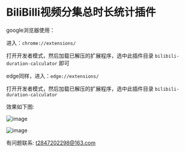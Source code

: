 # BiliBilli视频分集总时长统计插件

google浏览器使用：

进入：`chrome://extensions/`

打开开发者模式，然后加载已解压的扩展程序，选中此插件目录 `bilibili-duration-calculator` 即可

edge同样，进入：`edge://extensions/`

打开开发者模式，然后加载已解压的扩展程序，选中此插件目录 `bilibili-duration-calculator `

效果如下图:

![image](https://github.com/user-attachments/assets/283f9280-3fb9-447d-80ec-24bd9b94df0f)

![image](https://github.com/user-attachments/assets/32b07fc5-7caa-4796-a625-743d78290b3a)

有问题联系: t2847202298@163.com

